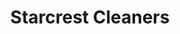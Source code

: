 ---
title: "Starcrest Cleaners"
url: /springfield/starcrest-cleaners-west-white-oaks-drive/
shop: Wäscherei
---
